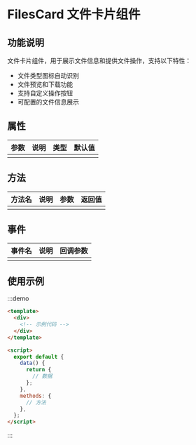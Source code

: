 # FilesCard 文件卡片组件

## 功能说明

文件卡片组件，用于展示文件信息和提供文件操作，支持以下特性：

- 文件类型图标自动识别
- 文件预览和下载功能
- 支持自定义操作按钮
- 可配置的文件信息展示

## 属性

| 参数 | 说明 | 类型 | 默认值 |
| ---- | ---- | ---- | ------ |
|      |      |      |        |

## 方法

| 方法名 | 说明 | 参数 | 返回值 |
| ------ | ---- | ---- | ------ |
|        |      |      |        |

## 事件

| 事件名 | 说明 | 回调参数 |
| ------ | ---- | -------- |
|        |      |          |

## 使用示例

:::demo

```html
<template>
  <div>
    <!-- 示例代码 -->
  </div>
</template>

<script>
  export default {
    data() {
      return {
        // 数据
      };
    },
    methods: {
      // 方法
    },
  };
</script>
```

:::
